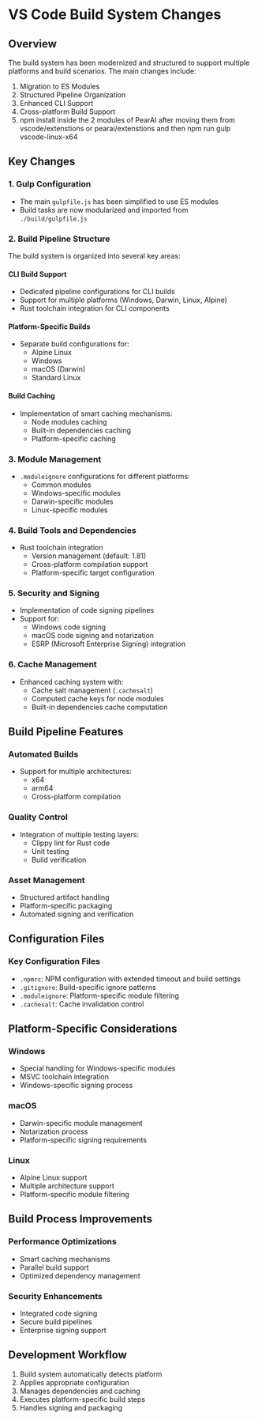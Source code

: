 # VS Code Build System Changes

## Overview
The build system has been modernized and structured to support multiple platforms and build scenarios. The main changes include:

1. Migration to ES Modules
2. Structured Pipeline Organization
3. Enhanced CLI Support
4. Cross-platform Build Support
5. npm install inside the 2 modules of PearAI after moving them from vscode/extenstions or pearai/extenstions and then npm run gulp vscode-linux-x64

## Key Changes

### 1. Gulp Configuration
- The main `gulpfile.js` has been simplified to use ES modules
- Build tasks are now modularized and imported from `./build/gulpfile.js`

### 2. Build Pipeline Structure
The build system is organized into several key areas:

#### CLI Build Support
- Dedicated pipeline configurations for CLI builds
- Support for multiple platforms (Windows, Darwin, Linux, Alpine)
- Rust toolchain integration for CLI components

#### Platform-Specific Builds
- Separate build configurations for:
  - Alpine Linux
  - Windows
  - macOS (Darwin)
  - Standard Linux

#### Build Caching
- Implementation of smart caching mechanisms:
  - Node modules caching
  - Built-in dependencies caching
  - Platform-specific caching

### 3. Module Management
- `.moduleignore` configurations for different platforms:
  - Common modules
  - Windows-specific modules
  - Darwin-specific modules
  - Linux-specific modules

### 4. Build Tools and Dependencies
- Rust toolchain integration
  - Version management (default: 1.81)
  - Cross-platform compilation support
  - Platform-specific target configuration

### 5. Security and Signing
- Implementation of code signing pipelines
- Support for:
  - Windows code signing
  - macOS code signing and notarization
  - ESRP (Microsoft Enterprise Signing) integration

### 6. Cache Management
- Enhanced caching system with:
  - Cache salt management (`.cachesalt`)
  - Computed cache keys for node modules
  - Built-in dependencies cache computation

## Build Pipeline Features

### Automated Builds
- Support for multiple architectures:
  - x64
  - arm64
  - Cross-platform compilation

### Quality Control
- Integration of multiple testing layers:
  - Clippy lint for Rust code
  - Unit testing
  - Build verification

### Asset Management
- Structured artifact handling
- Platform-specific packaging
- Automated signing and verification

## Configuration Files

### Key Configuration Files
- `.npmrc`: NPM configuration with extended timeout and build settings
- `.gitignore`: Build-specific ignore patterns
- `.moduleignore`: Platform-specific module filtering
- `.cachesalt`: Cache invalidation control

## Platform-Specific Considerations

### Windows
- Special handling for Windows-specific modules
- MSVC toolchain integration
- Windows-specific signing process

### macOS
- Darwin-specific module management
- Notarization process
- Platform-specific signing requirements

### Linux
- Alpine Linux support
- Multiple architecture support
- Platform-specific module filtering

## Build Process Improvements

### Performance Optimizations
- Smart caching mechanisms
- Parallel build support
- Optimized dependency management

### Security Enhancements
- Integrated code signing
- Secure build pipelines
- Enterprise signing support

## Development Workflow
1. Build system automatically detects platform
2. Applies appropriate configuration
3. Manages dependencies and caching
4. Executes platform-specific build steps
5. Handles signing and packaging
